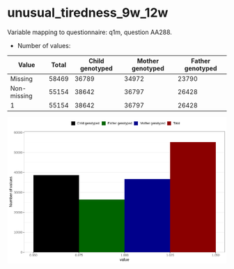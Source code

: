# unusual_tiredness_9w_12w
Variable mapping to questionnaire: q1m, question AA288.
- Number of values:

| Value | Total | Child genotyped | Mother genotyped | Father genotyped |
| ----- | ----- | --------------- | ---------------- | ---------------- |
| Missing | 58469 | 36789 | 34972 | 23790 |
| Non-missing | 55154 | 38642 | 36797 | 26428 |
| 1 | 55154 | 38642 | 36797 | 26428 |



![](unusual_tiredness_9w_12w_n.png)



